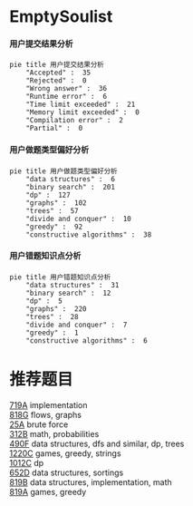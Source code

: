 # EmptySoulist

<!-- tabs:start -->



#### **用户提交结果分析**

```mermaid
pie title 用户提交结果分析
    "Accepted" :  35
    "Rejected" :  0
    "Wrong answer" :  36
    "Runtime error" :  6
    "Time limit exceeded" :  21
    "Memory limit exceeded" :  0
    "Compilation error" :  2
    "Partial" :  0
```

#### **用户做题类型偏好分析**

```mermaid
pie title 用户做题类型偏好分析
    "data structures" :  6
    "binary search" :  201
    "dp" :  127
    "graphs" :  102
    "trees" :  57
    "divide and conquer" :  10
    "greedy" :  92
    "constructive algorithms" :  38
```
#### **用户错题知识点分析**

```mermaid
pie title 用户错题知识点分析
    "data structures" :  31
    "binary search" :  12
    "dp" :  5
    "graphs" :  220
    "trees" :  28
    "divide and conquer" :  7
    "greedy" :  1
    "constructive algorithms" :  6
```



<!-- tabs:end -->
# 推荐题目
[719A](https://codeforces.com/contest/719/problem/A)		implementation		  
[818G](https://codeforces.com/contest/818/problem/G)		flows,
                        graphs		  
[25A](https://codeforces.com/contest/25/problem/A)		brute force		  
[312B](https://codeforces.com/contest/312/problem/B)		math,
                        probabilities		  
[490F](https://codeforces.com/contest/490/problem/F)		data structures,
                        dfs and similar,
                        dp,
                        trees		  
[1220C](https://codeforces.com/contest/1220/problem/C)		games,
                        greedy,
                        strings		  
[1012C](https://codeforces.com/contest/1012/problem/C)		dp		  
[652D](https://codeforces.com/contest/652/problem/D)		data structures,
                        sortings		  
[819B](https://codeforces.com/contest/819/problem/B)		data structures,
                        implementation,
                        math		  
[819A](https://codeforces.com/contest/819/problem/A)		games,
                        greedy		  
